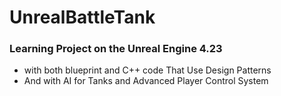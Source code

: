 # UnrealBattleTank
### Learning Project on the Unreal Engine 4.23 
* with both blueprint and C++ code That Use Design Patterns 
* And with AI for Tanks and Advanced Player Control System
